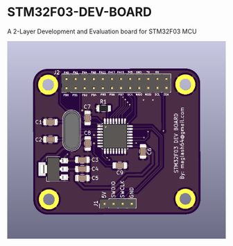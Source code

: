 # STM32F03-DEV-BOARD
A 2-Layer Development and Evaluation board for STM32F03 MCU

![Screenshot](board.PNG)
